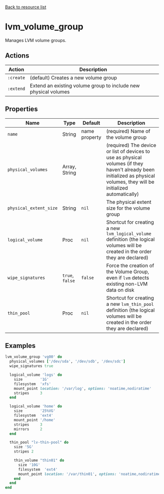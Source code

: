 [Back to resource list](../README.md#resources)

# lvm_volume_group

Manages LVM volume groups.

## Actions

| Action    | Description                                                     |
| --------- | --------------------------------------------------------------- |
| `:create` | (default) Creates a new volume group                            |
| `:extend` | Extend an existing volume group to include new physical volumes |

## Properties

| Name                   | Type            | Default       | Description                                                                                                                                                                |
| ---------------------- | --------------- | ------------- | -------------------------------------------------------------------------------------------------------------------------------------------------------------------------- |
| `name`                 | String          | name property | (required) Name of the volume group                                                                                                                                        |
| `physical_volumes`     | Array, String   |               | (required) The device or list of devices to use as physical volumes (if they haven't already been initialized as physical volumes, they will be initialized automatically) |
| `physical_extent_size` | String          | `nil`         | The physical extent size for the volume group                                                                                                                              |
| `logical_volume`       | Proc            | `nil`         | Shortcut for creating a new `lvm_logical_volume` definition (the logical volumes will be created in the order they are declared)                                           |
| `wipe_signatures`      | `true`, `false` | `false`       | Force the creation of the Volume Group, even if `lvm` detects existing non-LVM data on disk                                                                                |
| `thin_pool`            | Proc            | `nil`         | Shortcut for creating a new `lvm_thin_pool` definition (the logical volumes will be created in the order they are declared)                                                |

## Examples

```ruby
lvm_volume_group 'vg00' do
  physical_volumes ['/dev/sda', '/dev/sdb', '/dev/sdc']
  wipe_signatures true

  logical_volume 'logs' do
    size        '1G'
    filesystem  'xfs'
    mount_point location: '/var/log', options: 'noatime,nodiratime'
    stripes     3
  end

  logical_volume 'home' do
    size        '25%VG'
    filesystem  'ext4'
    mount_point '/home'
    stripes     3
    mirrors     2
  end

  thin_pool "lv-thin-pool" do
    size '5G'
    stripes 2

    thin_volume "thin01" do
      size '10G'
      filesystem  'ext4'
      mount_point location: '/var/thin01', options: 'noatime,nodiratime'
    end
  end
end
```

